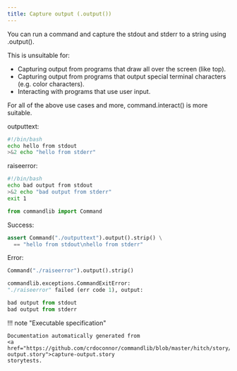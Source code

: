 ```yaml
---
title: Capture output (.output())
---
```



You can run a command and capture the stdout and stderr to a string
using .output().

This is unsuitable for:

* Capturing output from programs that draw all over the screen (like top).
* Capturing output from programs that output special terminal characters (e.g. color characters).
* Interacting with programs that use user input.

For all of the above use cases and more, command.interact() is more suitable.



outputtext:
```bash
#!/bin/bash
echo hello from stdout
>&2 echo "hello from stderr"

```
raiseerror:
```bash
#!/bin/bash
echo bad output from stdout
>&2 echo "bad output from stderr"
exit 1

```


```python
from commandlib import Command
```




Success:




```python
assert Command("./outputtext").output().strip() \
  == "hello from stdout\nhello from stderr"

```






Error:




```python
Command("./raiseerror").output().strip()
```


```python
commandlib.exceptions.CommandExitError:
"./raiseerror" failed (err code 1), output:

bad output from stdout
bad output from stderr
```










!!! note "Executable specification"

    Documentation automatically generated from 
    <a href="https://github.com/crdoconnor/commandlib/blob/master/hitch/story/capture-output.story">capture-output.story
    storytests.
